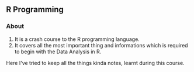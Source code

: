 ## R Programming

###  About
1. It is a crash course to the R programming language.
2. It covers all the most important thing and informations which is required to begin with the Data Analysis in R.

Here I've tried to keep all the things kinda notes, learnt during this course.
